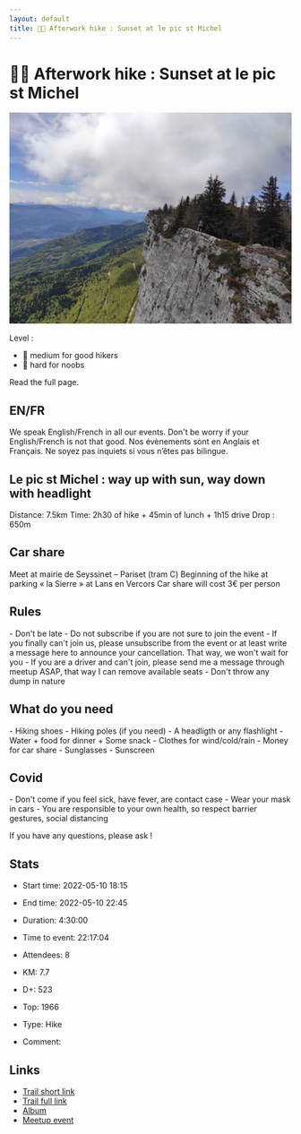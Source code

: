 ```yaml
---
layout: default
title: 🥾🔴 Afterwork hike : Sunset at le pic st Michel
---
```


# 🥾🔴 Afterwork hike : Sunset at le pic st Michel

![2022-05-10](/Stats/img/orig/2022-05-10.jpg)

Level :

* 🔵 medium for good hikers
* 🔴 hard for noobs

Read the full page.

## EN/FR
We speak English/French in all our events. Don't be worry if your English/French is not that good. Nos évènements sont en Anglais et Français. Ne soyez pas inquiets si vous n’êtes pas bilingue.

## Le pic st Michel : way up with sun, way down with headlight
Distance: 7.5km
Time: 2h30 of hike + 45min of lunch + 1h15 drive
Drop : 650m

## Car share
Meet at mairie de Seyssinet – Pariset (tram C)
Beginning of the hike at parking « la Sierre » at Lans en Vercors
Car share will cost 3€ per person

## Rules
\- Don't be late
\- Do not subscribe if you are not sure to join the event
\- If you finally can't join us\, please unsubscribe from the event or at least write a message here to announce your cancellation\. That way\, we won't wait for you
\- If you are a driver and can't join\, please send me a message through meetup ASAP\, that way I can remove available seats
\- Don't throw any dump in nature

## What do you need
\- Hiking shoes
\- Hiking poles \(if you need\)
\- A headligth or any flashlight
\- Water \+ food for dinner \+ Some snack
\- Clothes for wind/cold/rain
\- Money for car share
\- Sunglasses
\- Sunscreen

## Covid
\- Don't come if you feel sick\, have fever\, are contact case
\- Wear your mask in cars
\- You are responsible to your own health\, so respect barrier gestures\, social distancing

If you have any questions, please ask !

## Stats

- Start time: 2022-05-10 18:15
- End time: 2022-05-10 22:45
- Duration: 4:30:00
- Time to event: 22:17:04
- Attendees: 8

- KM: 7.7
- D+: 523
- Top: 1966
- Type: Hike
- Comment: 

## Links

- [Trail short link](https://s.42l.fr/5c-fM5tC)
- [Trail full link]()
- [Album](https://binnette.github.io/GacImg2022/)
- [Meetup event](https://www.meetup.com/grenoble-adventure-club-english-french/events/285804869/)
